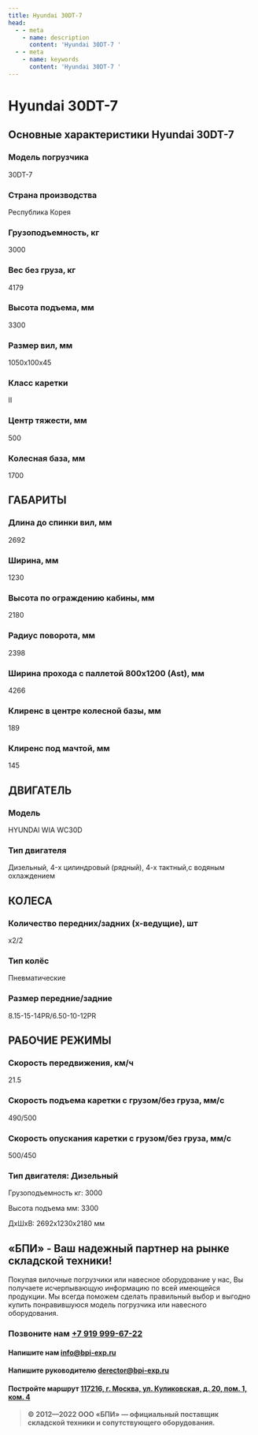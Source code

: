 ```yaml
---
title: Hyundai 30DT-7
head:
  - - meta
    - name: description
      content: 'Hyundai 30DT-7 '
  - - meta
    - name: keywords 
      content: 'Hyundai 30DT-7 '
---
```


# Hyundai 30DT-7
## Основные характеристики Hyundai 30DT-7

### Модель погрузчика
30DT-7
### Страна производства
Республика Корея
### Грузоподъемность, кг
3000
### Вес без груза, кг
4179
### Высота подъема, мм
3300
### Размер вил, мм
1050х100х45
### Класс каретки
II
### Центр тяжести, мм
500
### Колесная база, мм
1700

## ГАБАРИТЫ
### Длина до спинки вил, мм
2692
### Ширина, мм
1230
### Высота по ограждению кабины, мм
2180
### Радиус поворота, мм
2398
### Ширина прохода с паллетой 800х1200 (Ast), мм
4266
### Клиренс в центре колесной базы, мм
189
### Клиренс под мачтой, мм
145

## ДВИГАТЕЛЬ
### Модель
HYUNDAI WIA WC30D
### Тип двигателя
Дизельный, 4-x цилиндровый (рядный), 4-х тактный,с водяным охлаждением

## КОЛЕСА
### Количество передних/задних (х-ведущие), шт
х2/2
### Тип колёс
Пневматические
### Размер передние/задние
8.15-15-14PR/6.50-10-12PR

## РАБОЧИЕ РЕЖИМЫ
### Скорость передвижения, км/ч
21.5
### Скорость подъема каретки с грузом/без груза, мм/с
490/500
### Скорость опускания каретки с грузом/без груза, мм/с
500/450
### Тип двигателя: Дизельный

Грузоподъемность кг: 3000

Высота подъема мм: 3300

ДxШxВ: 2692x1230x2180 мм










## «БПИ» - Ваш надежный партнер на рынке складской техники!

Покупая вилочные погрузчики или навесное оборудование у нас, Вы получаете исчерпывающую информацию по всей имеющейся продукции. Мы всегда поможем сделать правильный выбор и выгодно купить понравившуюся модель погрузчика или навесного оборудования.


### Позвоните нам <a href="tel:+79199996722">+7 919 999-67-22</a>

#### Напишите нам <a href="mailto:info@bpi-exp.ru">info@bpi-exp.ru</a>

#### Напишите руководителю <a href="mailto:derector@bpi-exp.ru">derector@bpi-exp.ru</a>

#### Постройте маршрут <a href="https://yandex.ru/maps/213/moscow/?from=api-maps&ll=37.560718%2C55.567506&mode=routes&origin=jsapi_2_1_79&rtext=~55.567988%2C37.560664&rtt=mt&ruri=~&z=19">117216, г. Москва, ул. Куликовская, д. 20, пом. 1, ком. 4</a>

> **© 2012—2022 ООО «БПИ» — официальный поставщик складской техники и сопутствующего оборудования.**
